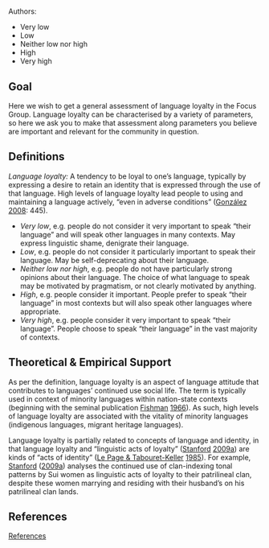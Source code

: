 # [](ContributionTable?__template__=property.md&property=name#cldf:OI0)

Authors: [](ContributionTable?__template__=property.md&property=contributor#cldf:OI0)
- Very low
- Low
- Neither low nor high
- High
- Very high

## Goal

Here we wish to get a general assessment of language loyalty in the Focus Group. Language loyalty can be characterised by a variety of parameters, so here we ask you to make that assessment along parameters you believe are important and relevant for the community in question.
## Definitions

*Language loyalty:* A tendency to be loyal to one’s language, typically by expressing a desire to retain an identity that is expressed through the use of that language. High levels of language loyalty lead people to using and maintaining a language actively, “even in adverse conditions” ([González](sources.bib?ref&with_internal_ref_link&keep_label#cldf:Gonzalez2008) [2008](sources.bib?ref&with_internal_ref_link&keep_label#cldf:Gonzalez2008): 445).

- *Very low*, e.g. people do not consider it very important to speak “their language” and will speak other languages in many contexts. May express linguistic shame, denigrate their language.
- *Low*, e.g. people do not consider it particularly important to speak their language. May be self-deprecating about their language.
- *Neither low nor high*, e.g. people do not have particularly strong opinions about their language. The choice of what language to speak may be motivated by pragmatism, or not clearly motivated by anything.
- *High*, e.g. people consider it important. People prefer to speak “their language” in most contexts but will also speak other languages where appropriate.
- *Very high*, e.g. people consider it very important to speak “their language”. People choose to speak “their language” in the vast majority of contexts.
## Theoretical & Empirical Support

As per the definition, language loyalty is an aspect of language attitude that contributes to languages’ continued use social life. The term is typically used in context of minority languages within nation-state contexts (beginning with the seminal publication [Fishman](sources.bib?ref&with_internal_ref_link&keep_label#cldf:Fishman1966) [1966](sources.bib?ref&with_internal_ref_link&keep_label#cldf:Fishman1966)). As such, high levels of language loyalty are associated with the vitality of minority languages (indigenous languages, migrant heritage languages).

Language loyalty is partially related to concepts of language and identity, in that language loyalty and “linguistic acts of loyalty” ([Stanford](sources.bib?ref&with_internal_ref_link&keep_label#cldf:Stanford2009) [2009a](sources.bib?ref&with_internal_ref_link&keep_label#cldf:Stanford2009)) are kinds of “acts of identity” ([Le Page & Tabouret-Keller](sources.bib?ref&with_internal_ref_link&keep_label#cldf:LePageTabouret-Keller1985) [1985](sources.bib?ref&with_internal_ref_link&keep_label#cldf:LePageTabouret-Keller1985)). For example, [Stanford](sources.bib?ref&with_internal_ref_link&keep_label#cldf:Stanford2009) ([2009a](sources.bib?ref&with_internal_ref_link&keep_label#cldf:Stanford2009)) analyses the continued use of clan-indexing tonal patterns by Sui women as linguistic acts of loyalty to their patrilineal clan, despite these women marrying and residing with their husband’s on his patrilineal clan lands.

## References

[References](Source?cited_only&with_link#cldf:__all__)